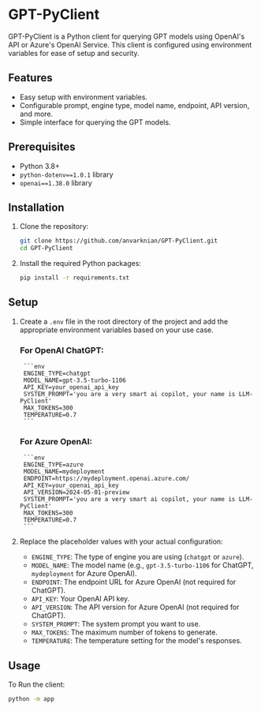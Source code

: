 # GPT-PyClient

GPT-PyClient is a Python client for querying GPT models using OpenAI's API or Azure's OpenAI Service. This client is configured using environment variables for ease of setup and security.

## Features

- Easy setup with environment variables.
- Configurable prompt, engine type, model name, endpoint, API version, and more.
- Simple interface for querying the GPT models.

## Prerequisites

- Python 3.8+
- `python-dotenv==1.0.1` library
- `openai==1.38.0` library

## Installation

1. Clone the repository:

    ```sh
    git clone https://github.com/anvarknian/GPT-PyClient.git
    cd GPT-PyClient
    ```

2. Install the required Python packages:

    ```sh
    pip install -r requirements.txt
    ```

## Setup

1. Create a `.env` file in the root directory of the project and add the appropriate environment variables based on your use case.

    ### For OpenAI ChatGPT:
    
        ```env
        ENGINE_TYPE=chatgpt
        MODEL_NAME=gpt-3.5-turbo-1106
        API_KEY=your_openai_api_key
        SYSTEM_PROMPT='you are a very smart ai copilot, your name is LLM-PyClient'
        MAX_TOKENS=300
        TEMPERATURE=0.7
        ```
    
    ### For Azure OpenAI:
    
        ```env
        ENGINE_TYPE=azure
        MODEL_NAME=mydeployment
        ENDPOINT=https://mydeployment.openai.azure.com/
        API_KEY=your_openai_api_key
        API_VERSION=2024-05-01-preview
        SYSTEM_PROMPT='you are a very smart ai copilot, your name is LLM-PyClient'
        MAX_TOKENS=300
        TEMPERATURE=0.7
        ```

2. Replace the placeholder values with your actual configuration:
    - `ENGINE_TYPE`: The type of engine you are using (`chatgpt` or `azure`).
    - `MODEL_NAME`: The model name (e.g., `gpt-3.5-turbo-1106` for ChatGPT, `mydeployment` for Azure OpenAI).
    - `ENDPOINT`: The endpoint URL for Azure OpenAI (not required for ChatGPT).
    - `API_KEY`: Your OpenAI API key.
    - `API_VERSION`: The API version for Azure OpenAI (not required for ChatGPT).
    - `SYSTEM_PROMPT`: The system prompt you want to use.
    - `MAX_TOKENS`: The maximum number of tokens to generate.
    - `TEMPERATURE`: The temperature setting for the model's responses.

## Usage

To Run the client:

```bash
python -m app
```
